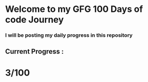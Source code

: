 <h1>Welcome to my GFG 100 Days of code Journey</h1>
<h3>I will be posting my daily progress in this repository</h3>

## Current Progress : 
<h1>3/100</h1>

